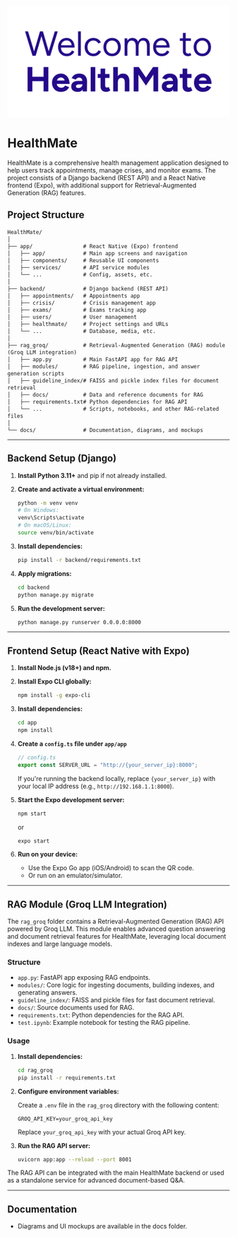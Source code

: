![HealthMate Banner](./res/banner.png)

# HealthMate

HealthMate is a comprehensive health management application designed to help users track appointments, manage crises, and monitor exams. The project consists of a Django backend (REST API) and a React Native frontend (Expo), with additional support for Retrieval-Augmented Generation (RAG) features.

## Project Structure

```
HealthMate/
│
├── app/                # React Native (Expo) frontend
│   ├── app/            # Main app screens and navigation
│   ├── components/     # Reusable UI components
│   ├── services/       # API service modules
│   └── ...             # Config, assets, etc.
│
├── backend/            # Django backend (REST API)
│   ├── appointments/   # Appointments app
│   ├── crisis/         # Crisis management app
│   ├── exams/          # Exams tracking app
│   ├── users/          # User management
│   ├── healthmate/     # Project settings and URLs
│   └── ...             # Database, media, etc.
│
├── rag_groq/           # Retrieval-Augmented Generation (RAG) module (Groq LLM integration)
│   ├── app.py          # Main FastAPI app for RAG API
│   ├── modules/        # RAG pipeline, ingestion, and answer generation scripts
│   ├── guideline_index/# FAISS and pickle index files for document retrieval
│   ├── docs/           # Data and reference documents for RAG
│   ├── requirements.txt# Python dependencies for RAG API
│   └── ...             # Scripts, notebooks, and other RAG-related files
│
└── docs/               # Documentation, diagrams, and mockups
```

---

## Backend Setup (Django)

1. **Install Python 3.11+** and pip if not already installed.

2. **Create and activate a virtual environment:**

   ```sh
   python -m venv venv
   # On Windows:
   venv\Scripts\activate
   # On macOS/Linux:
   source venv/bin/activate
   ```

3. **Install dependencies:**

   ```sh
   pip install -r backend/requirements.txt
   ```

4. **Apply migrations:**

   ```sh
   cd backend
   python manage.py migrate
   ```

5. **Run the development server:**
   ```sh
   python manage.py runserver 0.0.0.0:8000
   ```

---

## Frontend Setup (React Native with Expo)

1. **Install Node.js (v18+) and npm.**

2. **Install Expo CLI globally:**

   ```sh
   npm install -g expo-cli
   ```

3. **Install dependencies:**

   ```sh
   cd app
   npm install
   ```

4. **Create a `config.ts` file under `app/app`**

   ```ts
   // config.ts
   export const SERVER_URL = "http://{your_server_ip}:8000";
   ```

   If you're running the backend locally, replace `{your_server_ip}` with your local IP address (e.g., `http://192.168.1.1:8000`).

5. **Start the Expo development server:**

   ```sh
   npm start
   ```

   or

   ```sh
   expo start
   ```

6. **Run on your device:**
   - Use the Expo Go app (iOS/Android) to scan the QR code.
   - Or run on an emulator/simulator.

---

## RAG Module (Groq LLM Integration)

The `rag_groq` folder contains a Retrieval-Augmented Generation (RAG) API powered by Groq LLM. This module enables advanced question answering and document retrieval features for HealthMate, leveraging local document indexes and large language models.

### Structure

- `app.py`: FastAPI app exposing RAG endpoints.
- `modules/`: Core logic for ingesting documents, building indexes, and generating answers.
- `guideline_index/`: FAISS and pickle files for fast document retrieval.
- `docs/`: Source documents used for RAG.
- `requirements.txt`: Python dependencies for the RAG API.
- `test.ipynb`: Example notebook for testing the RAG pipeline.

### Usage

1. **Install dependencies:**

   ```sh
   cd rag_groq
   pip install -r requirements.txt
   ```

2. **Configure environment variables:**

   Create a `.env` file in the `rag_groq` directory with the following content:

   ```env
   GROQ_API_KEY=your_groq_api_key
   ```

   Replace `your_groq_api_key` with your actual Groq API key.

3. **Run the RAG API server:**

   ```sh
   uvicorn app:app --reload --port 8001
   ```

The RAG API can be integrated with the main HealthMate backend or used as a standalone service for advanced document-based Q&A.

---

## Documentation

- Diagrams and UI mockups are available in the docs folder.
